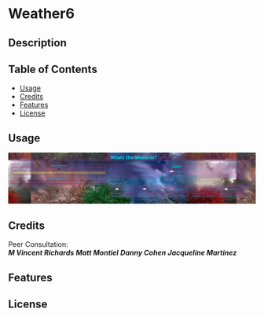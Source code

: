 # Weather6

## Description

## Table of Contents

- [Usage](#usage)
- [Credits](#credits)
- [Features](#features)
- [License](#license)

## Usage
![alt text](assets/images/weathers.png)

## Credits
Peer Consultation:<br>
***M Vincent Richards*** 
***Matt Montiel***
***Danny Cohen*** 
***Jacqueline Martinez*** 
## Features

## License

